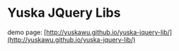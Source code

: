 # Yuska JQuery Libs
demo page:
[http://yuskawu.github.io/yuska-jquery-lib/](http://yuskawu.github.io/yuska-jquery-lib/)